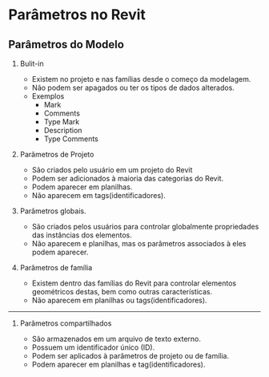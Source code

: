 # Parâmetros no Revit


## Parâmetros do Modelo

1. Bulit-in

   * Existem no projeto e nas famílias desde o começo da modelagem.
   * Não podem ser apagados ou ter os tipos de dados alterados.
   * Exemplos
     * Mark
     * Comments
     * Type Mark
     * Description
     * Type Comments
  
2. Parâmetros de Projeto

   * São criados pelo usuário em um projeto do Revit
   * Podem ser adicionados à maioria das categorias do Revit.
   * Podem aparecer em planilhas.
   * Não aparecem em tags(identificadores).
  
3. Parâmetros globais.
   
   * São criados pelos usuários para controlar globalmente propriedades das instâncias dos elementos.
   * Não aparecem e planilhas, mas os parâmetros associados à eles podem aparecer.

4. Parâmetros de família
   
   * Existem dentro das famílias do Revit para controlar elementos geométricos destas, bem como outras características.
   * Não aparecem em planilhas ou tags(identificadores).

----------

1. Parâmetros compartilhados
   
   * São armazenados em um arquivo de texto externo.
   * Possuem um identificador único (ID).
   * Podem ser aplicados à parâmetros de projeto ou de família.
   * Podem aparecer em planilhas e tag(identificadores).


